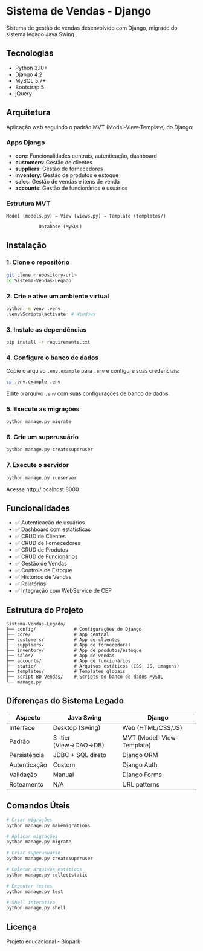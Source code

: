 # Sistema de Vendas - Django

Sistema de gestão de vendas desenvolvido com Django, migrado do sistema legado Java Swing.

## Tecnologias

- Python 3.10+
- Django 4.2
- MySQL 5.7+
- Bootstrap 5
- jQuery

## Arquitetura

Aplicação web seguindo o padrão MVT (Model-View-Template) do Django:

### Apps Django

- **core**: Funcionalidades centrais, autenticação, dashboard
- **customers**: Gestão de clientes
- **suppliers**: Gestão de fornecedores
- **inventory**: Gestão de produtos e estoque
- **sales**: Gestão de vendas e itens de venda
- **accounts**: Gestão de funcionários e usuários

### Estrutura MVT

```
Model (models.py) → View (views.py) → Template (templates/)
                ↓
            Database (MySQL)
```

## Instalação

### 1. Clone o repositório

```bash
git clone <repository-url>
cd Sistema-Vendas-Legado
```

### 2. Crie e ative um ambiente virtual

```bash
python -m venv .venv
.venv\Scripts\activate  # Windows
```

### 3. Instale as dependências

```bash
pip install -r requirements.txt
```

### 4. Configure o banco de dados

Copie o arquivo `.env.example` para `.env` e configure suas credenciais:

```bash
cp .env.example .env
```

Edite o arquivo `.env` com suas configurações de banco de dados.

### 5. Execute as migrações

```bash
python manage.py migrate
```

### 6. Crie um superusuário

```bash
python manage.py createsuperuser
```

### 7. Execute o servidor

```bash
python manage.py runserver
```

Acesse http://localhost:8000

## Funcionalidades

- ✅ Autenticação de usuários
- ✅ Dashboard com estatísticas
- ✅ CRUD de Clientes
- ✅ CRUD de Fornecedores
- ✅ CRUD de Produtos
- ✅ CRUD de Funcionários
- ✅ Gestão de Vendas
- ✅ Controle de Estoque
- ✅ Histórico de Vendas
- ✅ Relatórios
- ✅ Integração com WebService de CEP

## Estrutura do Projeto

```
Sistema-Vendas-Legado/
├── config/              # Configurações do Django
├── core/                # App central
├── customers/           # App de clientes
├── suppliers/           # App de fornecedores
├── inventory/           # App de produtos/estoque
├── sales/               # App de vendas
├── accounts/            # App de funcionários
├── static/              # Arquivos estáticos (CSS, JS, imagens)
├── templates/           # Templates globais
├── Script BD Vendas/    # Scripts do banco de dados MySQL
└── manage.py
```

## Diferenças do Sistema Legado

| Aspecto | Java Swing | Django |
|---------|-----------|---------|
| Interface | Desktop (Swing) | Web (HTML/CSS/JS) |
| Padrão | 3-tier (View→DAO→DB) | MVT (Model-View-Template) |
| Persistência | JDBC + SQL direto | Django ORM |
| Autenticação | Custom | Django Auth |
| Validação | Manual | Django Forms |
| Roteamento | N/A | URL patterns |

## Comandos Úteis

```bash
# Criar migrações
python manage.py makemigrations

# Aplicar migrações
python manage.py migrate

# Criar superusuário
python manage.py createsuperuser

# Coletar arquivos estáticos
python manage.py collectstatic

# Executar testes
python manage.py test

# Shell interativo
python manage.py shell
```

## Licença

Projeto educacional - Biopark
